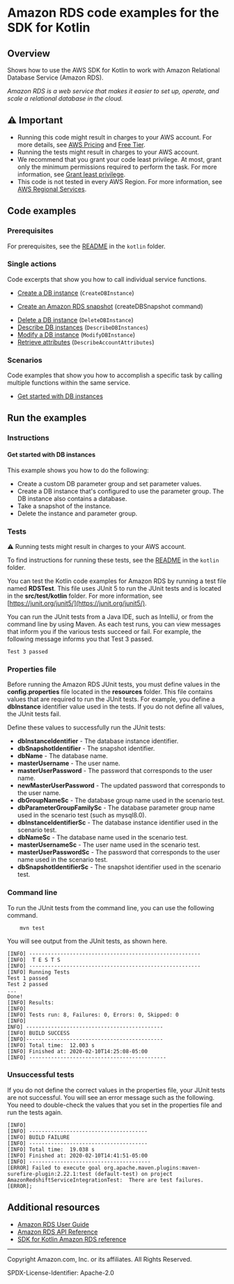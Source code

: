 <!--Generated by WRITEME on 2023-11-20 14:57:46.985711 (UTC)-->

# Amazon RDS code examples for the SDK for Kotlin

## Overview

Shows how to use the AWS SDK for Kotlin to work with Amazon Relational Database Service (Amazon RDS).

<!--custom.overview.start-->
<!--custom.overview.end-->

_Amazon RDS is a web service that makes it easier to set up, operate, and scale a relational database in the cloud._

## ⚠ Important

- Running this code might result in charges to your AWS account. For more details, see [AWS Pricing](https://aws.amazon.com/pricing/?aws-products-pricing.sort-by=item.additionalFields.productNameLowercase&aws-products-pricing.sort-order=asc&awsf.Free%20Tier%20Type=*all&awsf.tech-category=*all) and [Free Tier](https://aws.amazon.com/free/?all-free-tier.sort-by=item.additionalFields.SortRank&all-free-tier.sort-order=asc&awsf.Free%20Tier%20Types=*all&awsf.Free%20Tier%20Categories=*all).
- Running the tests might result in charges to your AWS account.
- We recommend that you grant your code least privilege. At most, grant only the minimum permissions required to perform the task. For more information, see [Grant least privilege](https://docs.aws.amazon.com/IAM/latest/UserGuide/best-practices.html#grant-least-privilege).
- This code is not tested in every AWS Region. For more information, see [AWS Regional Services](https://aws.amazon.com/about-aws/global-infrastructure/regional-product-services).

<!--custom.important.start-->
<!--custom.important.end-->

## Code examples

### Prerequisites

For prerequisites, see the [README](../../README.md#Prerequisites) in the `kotlin` folder.

<!--custom.prerequisites.start-->
<!--custom.prerequisites.end-->

### Single actions

Code excerpts that show you how to call individual service functions.

- [Create a DB instance](src/main/kotlin/com/kotlin/rds/CreateDBInstance.kt#L61) (`CreateDBInstance`)

* [Create an Amazon RDS snapshot](https://github.com/awsdocs/aws-doc-sdk-examples/tree/main/kotlin/services/rds/src/main/kotlin/com/kotlin/rds/CreateDBSnapshot.kt) (createDBSnapshot command)

- [Delete a DB instance](src/main/kotlin/com/kotlin/rds/DeleteDBInstance.kt#L44) (`DeleteDBInstance`)
- [Describe DB instances](src/main/kotlin/com/kotlin/rds/DescribeDBInstances.kt#L27) (`DescribeDBInstances`)
- [Modify a DB instance](src/main/kotlin/com/kotlin/rds/ModifyDBInstance.kt#L46) (`ModifyDBInstance`)
- [Retrieve attributes](src/main/kotlin/com/kotlin/rds/DescribeAccountAttributes.kt#L28) (`DescribeAccountAttributes`)

### Scenarios

Code examples that show you how to accomplish a specific task by calling multiple
functions within the same service.

- [Get started with DB instances](src/main/kotlin/com/kotlin/rds/RDSScenario.kt)

## Run the examples

### Instructions

<!--custom.instructions.start-->
<!--custom.instructions.end-->

#### Get started with DB instances

This example shows you how to do the following:

- Create a custom DB parameter group and set parameter values.
- Create a DB instance that's configured to use the parameter group. The DB instance also contains a database.
- Take a snapshot of the instance.
- Delete the instance and parameter group.

<!--custom.scenario_prereqs.rds_Scenario_GetStartedInstances.start-->
<!--custom.scenario_prereqs.rds_Scenario_GetStartedInstances.end-->

<!--custom.scenarios.rds_Scenario_GetStartedInstances.start-->
<!--custom.scenarios.rds_Scenario_GetStartedInstances.end-->

### Tests

⚠ Running tests might result in charges to your AWS account.

To find instructions for running these tests, see the [README](../../README.md#Tests)
in the `kotlin` folder.

<!--custom.tests.start-->

You can test the Kotlin code examples for Amazon RDS by running a test file named **RDSTest**. This file uses JUnit 5 to run the JUnit tests and is located in the **src/test/kotlin** folder. For more information, see [https://junit.org/junit5/](https://junit.org/junit5/).

You can run the JUnit tests from a Java IDE, such as IntelliJ, or from the command line by using Maven. As each test runs, you can view messages that inform you if the various tests succeed or fail. For example, the following message informs you that Test 3 passed.

    Test 3 passed

### Properties file

Before running the Amazon RDS JUnit tests, you must define values in the **config.properties** file located in the **resources** folder. This file contains values that are required to run the JUnit tests. For example, you define a **dbInstance** identifier value used in the tests. If you do not define all values, the JUnit tests fail.

Define these values to successfully run the JUnit tests:

- **dbInstanceIdentifier** - The database instance identifier.
- **dbSnapshotIdentifier** - The snapshot identifier.
- **dbName** - The database name.
- **masterUsername** - The user name.
- **masterUserPassword** - The password that corresponds to the user name.
- **newMasterUserPassword** - The updated password that corresponds to the user name.
- **dbGroupNameSc** - The database group name used in the scenario test.
- **dbParameterGroupFamilySc** - The database parameter group name used in the scenario test (such as mysql8.0).
- **dbInstanceIdentifierSc** - The database instance identifier used in the scenario test.
- **dbNameSc** - The database name used in the scenario test.
- **masterUsernameSc** - The user name used in the scenario test.
- **masterUserPasswordSc** - The password that corresponds to the user name used in the scenario test.
- **dbSnapshotIdentifierSc** - The snapshot identifier used in the scenario test.

### Command line

To run the JUnit tests from the command line, you can use the following command.

    	mvn test

You will see output from the JUnit tests, as shown here.

    [INFO] -------------------------------------------------------
    [INFO]  T E S T S
    [INFO] -------------------------------------------------------
    [INFO] Running Tests
    Test 1 passed
    Test 2 passed
    ...
    Done!
    [INFO] Results:
    [INFO]
    [INFO] Tests run: 8, Failures: 0, Errors: 0, Skipped: 0
    [INFO]
    INFO] --------------------------------------------
    [INFO] BUILD SUCCESS
    [INFO]--------------------------------------------
    [INFO] Total time:  12.003 s
    [INFO] Finished at: 2020-02-10T14:25:08-05:00
    [INFO] --------------------------------------------

### Unsuccessful tests

If you do not define the correct values in the properties file, your JUnit tests are not successful. You will see an error message such as the following. You need to double-check the values that you set in the properties file and run the tests again.

    [INFO]
    [INFO] --------------------------------------
    [INFO] BUILD FAILURE
    [INFO] --------------------------------------
    [INFO] Total time:  19.038 s
    [INFO] Finished at: 2020-02-10T14:41:51-05:00
    [INFO] ---------------------------------------
    [ERROR] Failed to execute goal org.apache.maven.plugins:maven-surefire-plugin:2.22.1:test (default-test) on project AmazonRedshiftServiceIntegrationTest:  There are test failures.
    [ERROR];

<!--custom.tests.end-->

## Additional resources

- [Amazon RDS User Guide](https://docs.aws.amazon.com/AmazonRDS/latest/UserGuide/Welcome.html)
- [Amazon RDS API Reference](https://docs.aws.amazon.com/AmazonRDS/latest/APIReference/Welcome.html)
- [SDK for Kotlin Amazon RDS reference](https://sdk.amazonaws.com/kotlin/api/latest/rds/index.html)

<!--custom.resources.start-->
<!--custom.resources.end-->

---

Copyright Amazon.com, Inc. or its affiliates. All Rights Reserved.

SPDX-License-Identifier: Apache-2.0
